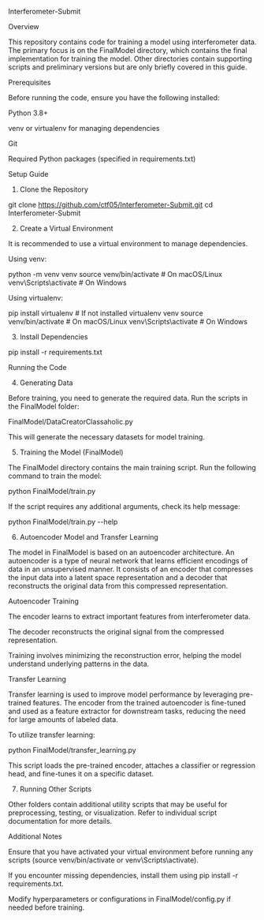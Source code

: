 Interferometer-Submit

Overview

This repository contains code for training a model using interferometer data. The primary focus is on the FinalModel directory, which contains the final implementation for training the model. Other directories contain supporting scripts and preliminary versions but are only briefly covered in this guide.

Prerequisites

Before running the code, ensure you have the following installed:

Python 3.8+

venv or virtualenv for managing dependencies

Git

Required Python packages (specified in requirements.txt)

Setup Guide

1. Clone the Repository

git clone https://github.com/ctf05/Interferometer-Submit.git
cd Interferometer-Submit

2. Create a Virtual Environment

It is recommended to use a virtual environment to manage dependencies.

Using venv:

python -m venv venv
source venv/bin/activate  # On macOS/Linux
venv\Scripts\activate     # On Windows

Using virtualenv:

pip install virtualenv  # If not installed
virtualenv venv
source venv/bin/activate  # On macOS/Linux
venv\Scripts\activate     # On Windows

3. Install Dependencies

pip install -r requirements.txt

Running the Code

4. Generating Data

Before training, you need to generate the required data. Run the scripts in the FinalModel folder:

FinalModel/DataCreatorClassaholic.py

This will generate the necessary datasets for model training.

5. Training the Model (FinalModel)

The FinalModel directory contains the main training script. Run the following command to train the model:

python FinalModel/train.py

If the script requires any additional arguments, check its help message:

python FinalModel/train.py --help

6. Autoencoder Model and Transfer Learning

The model in FinalModel is based on an autoencoder architecture. An autoencoder is a type of neural network that learns efficient encodings of data in an unsupervised manner. It consists of an encoder that compresses the input data into a latent space representation and a decoder that reconstructs the original data from this compressed representation.

Autoencoder Training

The encoder learns to extract important features from interferometer data.

The decoder reconstructs the original signal from the compressed representation.

Training involves minimizing the reconstruction error, helping the model understand underlying patterns in the data.

Transfer Learning

Transfer learning is used to improve model performance by leveraging pre-trained features. The encoder from the trained autoencoder is fine-tuned and used as a feature extractor for downstream tasks, reducing the need for large amounts of labeled data.

To utilize transfer learning:

python FinalModel/transfer_learning.py

This script loads the pre-trained encoder, attaches a classifier or regression head, and fine-tunes it on a specific dataset.

7. Running Other Scripts

Other folders contain additional utility scripts that may be useful for preprocessing, testing, or visualization. Refer to individual script documentation for more details.

Additional Notes

Ensure that you have activated your virtual environment before running any scripts (source venv/bin/activate or venv\Scripts\activate).

If you encounter missing dependencies, install them using pip install -r requirements.txt.

Modify hyperparameters or configurations in FinalModel/config.py if needed before training.

